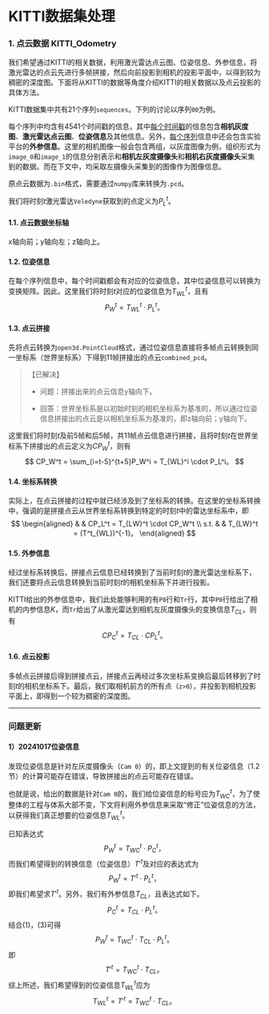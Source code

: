 # KITTI数据集处理

### 1. 点云数据 KITTI_Odometry

我们希望通过KITTI的相关数据，利用激光雷达点云图、位姿信息、外参信息，将激光雷达的点云先进行多帧拼接，然后向前投影到相机的投影平面中，以得到较为稠密的深度图。下面将从KITTI的数据等角度介绍KITTI的相关数据以及点云投影的具体方法。

KITTI数据集中共有21个序列`sequences`。下列的讨论以序列`00`为例。

每个序列中均含有4541个时间戳的信息，其中<u>每个时间戳</u>的信息包含**相机灰度图**、**激光雷达点云图**、**位姿信息**及其他信息。另外，<u>每个序列</u>信息中还会包含实验平台的**外参信息**。这里的相机图像一般会包含两组，以灰度图像为例，组织形式为`image_0`和`image_1`的信息分别表示和**相机左灰度摄像头**和**相机右灰度摄像头**采集到的数据。而在下文中，均采取左摄像头采集到的图像作为图像信息。

原点云数据为`.bin`格式，需要通过`numpy`库来转换为`.pcd`。

我们将时刻$t$激光雷达`Veledyne`获取到的点定义为$P_L^t$。

#### 1.1. 点云数据坐标轴

x轴向前；y轴向左；z轴向上。

#### 1.2. 位姿信息

在每个序列信息中，每个时间戳都会有对应的位姿信息，其中位姿信息可以转换为变换矩阵。因此，这里我们将时刻$t$对应的位姿信息为$T^t_{WL}$，且有
$$
P^t_W = T_{WL}^t \cdot P_L^t。
$$


#### 1.3. 点云拼接

先将点云转换为`open3d.PointCloud`格式，通过位姿信息直接将多帧点云转换到同一坐标系（世界坐标系）下得到11帧拼接出的点云`combined_pcd`。

>【已解决】
>
>- 问题：拼接出来的点云信息y轴向下。
>
>- 回答：世界坐标系是以初始时刻的相机坐标系为基准的，所以通过位姿信息拼接出的点云是以相机坐标系为基准的，即z轴向前；y轴向下。

这里我们将时刻$t$及前5帧和后5帧，共11帧点云信息进行拼接，且将时刻$t$在世界坐标系下拼接出的点云定义为$CP_W^t$，则有
$$
CP_W^t = \sum_{i=t-5}^{t+5}P_W^i = T_{WL}^i \cdot P_L^i。
$$

#### 1.4. 坐标系转换

实际上，在点云拼接的过程中就已经涉及到了坐标系的转换。在这里的坐标系转换中，强调的是拼接点云从世界坐标系转换到特定的时刻$t$中的雷达坐标系中，即
$$
\begin{aligned}
        &   & CP_L^t = T_{LW}^t \cdot CP_W^t \\
s.t.    &   & T_{LW}^t = (T^t_{WL})^{-1}。
\end{aligned}
$$

#### 1.5. 外参信息

经过坐标系转换后，拼接点云信息已经转换到了当前时刻$t$的激光雷达坐标系下，我们还要将点云信息转换到当前时刻$t$的相机坐标系下并进行投影。

KITTI给出的外参信息中，我们此处能够利用的有`P0`行和`Tr`行，其中`P0`行给出了相机的内参信息$K$，而`Tr`给出了从激光雷达到相机左灰度摄像头的变换信息$T_{CL}$。则有
$$
CP_C^t = T_{CL} \cdot CP_L^t。
$$

#### 1.6. 点云投影

多帧点云拼接后得到拼接点云，拼接点云再经过多次坐标系变换后最后转移到了时刻$t$的相机坐标系下。最后，我们取相机前方的所有点（`z>0`），并投影到相机投影平面上，即得到一个较为稠密的深度图。



---

### 问题更新

#### 1）20241017位姿信息

发现位姿信息是针对左灰度摄像头（`Cam 0`）的，即上文提到的有关位姿信息（1.2节）的计算可能存在错误，导致拼接出的点云可能存在错误。

也就是说，给出的数据是针对`Cam 0`的，我们给位姿信息的标号应为$T_{WC}^t$，为了使整体的工程与体系大部不变，下文将利用外参信息来采取“修正”位姿信息的方法，以获得我们真正想要的位姿信息$T^t_{WL}$。

已知表达式
$$
P_W^t = T_{WC}^t \cdot P_C^t，\tag{1}
$$
而我们希望得到的转换信息（位姿信息）$T'^t$及对应的表达式为
$$
P_W^t = T'^t \cdot P_L^t，\tag{2}
$$
即我们希望求$T'^t$。另外，我们有外参信息$T_{CL}$，且表达式如下。
$$
P_C^t = T_{CL} \cdot P_L^t。\tag{3}
$$
结合$(1)，(3)$可得
$$
P_W^t = T_{WC}^t \cdot T_{CL} \cdot P_L^t。\tag{4}
$$
即
$$
T'^t = T_{WC}^t \cdot T_{CL}。\tag{5}
$$
综上所述，我们希望得到的位姿信息$T_{WL}^t$应为
$$
T_{WL}^t = T'^t = T_{WC}^t \cdot T_{CL}。
$$
